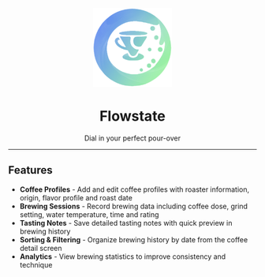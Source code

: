 <div align="center">

<img src="assets/images/flowstate_logo.png" alt="Flowstate logo" width="160"/>

<h1>Flowstate</h1>
<p>Dial in your perfect pour-over</p>

</div>

---

## Features

- **Coffee Profiles** - Add and edit coffee profiles with roaster information, origin, flavor profile and roast date
- **Brewing Sessions** - Record brewing data including coffee dose, grind setting, water temperature, time and rating
- **Tasting Notes** - Save detailed tasting notes with quick preview in brewing history
- **Sorting & Filtering** - Organize brewing history by date from the coffee detail screen
- **Analytics** - View brewing statistics to improve consistency and technique